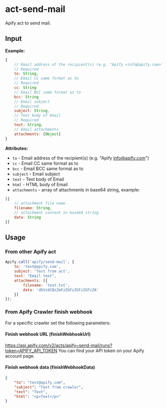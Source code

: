 # act-send-mail

Apify act to send mail.

## Input

**Example:**
```javascript
{
    // Email address of the recipient(s) (e.g. "Apify <info@apify.com>")
    // Required
    to: String,
    // Email CC same format as to
    // Required
    cc: String
    // Email BCC same format as to
    bcc: String
    // Email subject
    // Required
    subject: String,
    // Text body of Email
    // Required
    text: String,
    // Email attachments
    attachments: [Object]
}
```

**Attributes:**
- `to` - Email address of the recipient(s) (e.g. "Apify <info@apify.com>")
- `cc` - Email CC same format as to
- `bcc` - Email BCC same format as to
- `subject` - Email subject
- `text` - Text body of Email
- `html` - HTML body of Email
- `attachments` - array of attachments in base64 string, example:
```javascript
[{
    // attachment file name
    filename: String,
    // attachment content in base64 string
    data: String
}]
```

## Usage

### From other Apify act

```javascript
Apify.call('apify/send-mail', {
    to: 'test@apify.com',
    subject: 'Test from act',
    text: "Email text",
    attachments: [{
        filename: 'test.txt',
        data: 'dGVzdCBzZmFzZGFzZGFzZGFzZA'
    }]
});
```

### From Apify Crawler finish webhook

For a specific crawler set the following parameters:

#### Finish webhook URL (finishWebhookUrl)

https://api.apify.com/v2/acts/apify~send-mail/runs?token=APIFY_API_TOKEN
You can find your API token on your Apify account page.

#### Finish webhook data (finishWebhookData)

```json
{
    "to": "test@apify.com",
    "subject": "Test from crawler",
    "text": "Text",
    "html": "<p>Text</p>"
}
```
